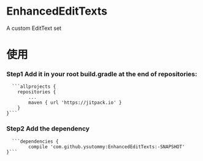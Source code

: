 # EnhancedEditTexts
A custom EditText set

# 使用
### Step1 Add it in your root build.gradle at the end of repositories:
      ```allprojects {
		repositories {
			...
			maven { url 'https://jitpack.io' }
		}
	}```
### Step2 Add the dependency
      ```dependencies {
	        compile 'com.github.ysutommy:EnhancedEditTexts:-SNAPSHOT'
	}```
